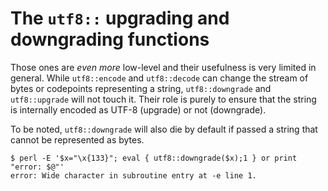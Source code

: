 # The `utf8::` upgrading and downgrading functions

Those ones are *even more* low-level and their usefulness is very limited in
general. While `utf8::encode` and `utf8::decode` can change the stream of bytes
or codepoints representing a string, `utf8::downgrade` and `utf8::upgrade` will
not touch it. Their role is purely to ensure that the string is internally
encoded as UTF-8 (upgrade) or not (downgrade).

To be noted, `utf8::downgrade` will also die by default if passed a string that
cannot be represented as bytes.

    $ perl -E '$x="\x{133}"; eval { utf8::downgrade($x);1 } or print "error: $@"'
    error: Wide character in subroutine entry at -e line 1.
